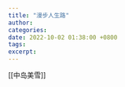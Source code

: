 ```yaml
---
title: "漫步人生路"
author: 
categories: 
date: 2022-10-02 01:38:00 +0800
tags: 
excerpt: 
---
```


[[中岛美雪]]



